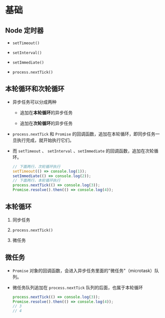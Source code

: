 # 基础

## Node 定时器

*   `setTimeout()`

*   `setInterval()`

*   `setImmediate()`

*   `process.nextTick()`

## 本轮循环和次轮循环

*   异步任务可以分成两种

    *   追加在**本轮循环**的异步任务

    *   追加在**次轮循环**的异步任务

*   `process.nextTick` 和 `Promise` 的回调函数，追加在本轮循环，即同步任务一旦执行完成，就开始执行它们。

*   而 `setTimeout` 、 `setInterval` 、`setImmediate` 的回调函数，追加在次轮循环。

    ```javascript
    // 下面两行，次轮循环执行
    setTimeout(() => console.log(1));
    setImmediate(() => console.log(2));
    // 下面两行，本轮循环执行
    process.nextTick(() => console.log(3));
    Promise.resolve().then(() => console.log(4));
    ```

## 本轮循环

1.  同步任务

2.  `process.nextTick()`

3.  微任务

## 微任务

*   `Promise` 对象的回调函数，会进入异步任务里面的"微任务"（microtask）队列。

*   微任务队列追加在 `process.nextTick` 队列的后面，也属于本轮循环

    ```javascript
    process.nextTick(() => console.log(3));
    Promise.resolve().then(() => console.log(4));
    // 3
    // 4
    ```
